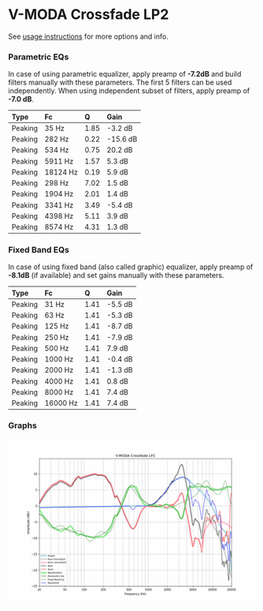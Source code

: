# V-MODA Crossfade LP2
See [usage instructions](https://github.com/jaakkopasanen/AutoEq#usage) for more options and info.

### Parametric EQs
In case of using parametric equalizer, apply preamp of **-7.2dB** and build filters manually
with these parameters. The first 5 filters can be used independently.
When using independent subset of filters, apply preamp of **-7.0 dB**.

| Type    | Fc       |    Q | Gain     |
|:--------|:---------|:-----|:---------|
| Peaking | 35 Hz    | 1.85 | -3.2 dB  |
| Peaking | 282 Hz   | 0.22 | -15.6 dB |
| Peaking | 534 Hz   | 0.75 | 20.2 dB  |
| Peaking | 5911 Hz  | 1.57 | 5.3 dB   |
| Peaking | 18124 Hz | 0.19 | 5.9 dB   |
| Peaking | 298 Hz   | 7.02 | 1.5 dB   |
| Peaking | 1904 Hz  | 2.01 | 1.4 dB   |
| Peaking | 3341 Hz  | 3.49 | -5.4 dB  |
| Peaking | 4398 Hz  | 5.11 | 3.9 dB   |
| Peaking | 8574 Hz  | 4.31 | 1.3 dB   |

### Fixed Band EQs
In case of using fixed band (also called graphic) equalizer, apply preamp of **-8.1dB**
(if available) and set gains manually with these parameters.

| Type    | Fc       |    Q | Gain    |
|:--------|:---------|:-----|:--------|
| Peaking | 31 Hz    | 1.41 | -5.5 dB |
| Peaking | 63 Hz    | 1.41 | -5.3 dB |
| Peaking | 125 Hz   | 1.41 | -8.7 dB |
| Peaking | 250 Hz   | 1.41 | -7.9 dB |
| Peaking | 500 Hz   | 1.41 | 7.9 dB  |
| Peaking | 1000 Hz  | 1.41 | -0.4 dB |
| Peaking | 2000 Hz  | 1.41 | -1.3 dB |
| Peaking | 4000 Hz  | 1.41 | 0.8 dB  |
| Peaking | 8000 Hz  | 1.41 | 7.4 dB  |
| Peaking | 16000 Hz | 1.41 | 7.4 dB  |

### Graphs
![](./V-MODA%20Crossfade%20LP2.png)